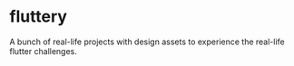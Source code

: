 # fluttery
A bunch of real-life projects with design assets to experience the real-life flutter challenges.
